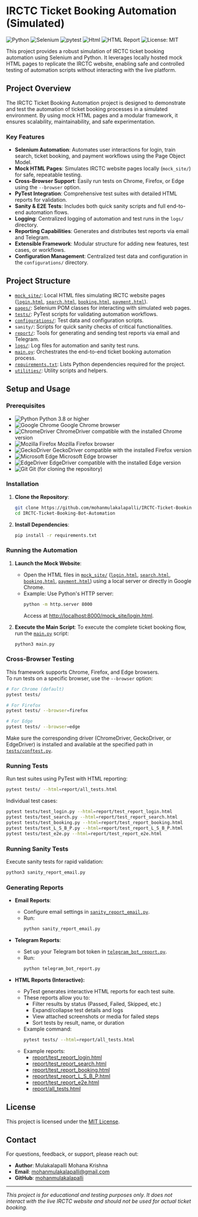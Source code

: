 # IRCTC Ticket Booking Automation (Simulated)
![Python](https://img.shields.io/badge/Python-3.9+-blue)
![Selenium](https://img.shields.io/badge/Selenium-Automation-green)
![pytest](https://img.shields.io/badge/Pytest-8.3.1-blue)
![Html](https://img.shields.io/badge/HTML-Report-orange)
![HTML Report](https://img.shields.io/badge/HTML--Report-orange)
![License: MIT](https://img.shields.io/badge/License-MIT-yellow)

This project provides a robust simulation of IRCTC ticket booking automation using Selenium and Python. It leverages locally hosted mock HTML pages to replicate the IRCTC website, enabling safe and controlled testing of automation scripts without interacting with the live platform.

## Project Overview

The IRCTC Ticket Booking Automation project is designed to demonstrate and test the automation of ticket booking processes in a simulated environment. By using mock HTML pages and a modular framework, it ensures scalability, maintainability, and safe experimentation.

### Key Features

- **Selenium Automation**: Automates user interactions for login, train search, ticket booking, and payment workflows using the Page Object Model.
- **Mock HTML Pages**: Simulates IRCTC website pages locally (`mock_site/`) for safe, repeatable testing.
- **Cross-Browser Support**: Easily run tests on Chrome, Firefox, or Edge using the `--browser` option.
- **PyTest Integration**: Comprehensive test suites with detailed HTML reports for validation.
- **Sanity & E2E Tests**: Includes both quick sanity scripts and full end-to-end automation flows.
- **Logging**: Centralized logging of automation and test runs in the `logs/` directory.
- **Reporting Capabilities**: Generates and distributes test reports via email and Telegram.
- **Extensible Framework**: Modular structure for adding new features, test cases, or workflows.
- **Configuration Management**: Centralized test data and configuration in the `configurations/` directory.

## Project Structure

- [`mock_site/`](mock_site/): Local HTML files simulating IRCTC website pages ([`login.html`](mock_site/login.html), [`search.html`](mock_site/search.html), [`booking.html`](mock_site/booking.html), [`payment.html`](mock_site/payment.html)).
- [`pages/`](pages/): Selenium POM classes for interacting with simulated web pages.
- [`tests/`](tests/): PyTest scripts for validating automation workflows.
- [`configurations/`](configurations/): Test data and configuration scripts.
- `sanity/`: Scripts for quick sanity checks of critical functionalities.
- [`report/`](report/): Tools for generating and sending test reports via email and Telegram.
- [`logs/`](logs/): Log files for automation and sanity test runs.
- [`main.py`](main.py): Orchestrates the end-to-end ticket booking automation process.
- [`requirements.txt`](requirements.txt): Lists Python dependencies required for the project.
- [`utilities/`](utilities/): Utility scripts and helpers.

## Setup and Usage

### Prerequisites

- ![Python](https://img.shields.io/badge/Python-3.8%2B-blue?logo=python) Python 3.8 or higher
- ![Google Chrome](https://img.shields.io/badge/Chrome-Browser-green?logo=googlechrome) Google Chrome browser
- ![ChromeDriver](https://img.shields.io/badge/ChromeDriver-Compatible-blue?logo=googlechrome) ChromeDriver compatible with the installed Chrome version
- ![Mozilla Firefox](https://img.shields.io/badge/Firefox-Browser-orange?logo=firefox-browser) Mozilla Firefox browser
- ![GeckoDriver](https://img.shields.io/badge/GeckoDriver-Compatible-orange?logo=firefox-browser) GeckoDriver compatible with the installed Firefox version
- ![Microsoft Edge](https://img.shields.io/badge/Edge-Browser-blue?logo=microsoftedge) Microsoft Edge browser
- ![EdgeDriver](https://img.shields.io/badge/EdgeDriver-Compatible-blue?logo=microsoftedge) EdgeDriver compatible with the installed Edge version
- ![Git](https://img.shields.io/badge/Git-VersionControl-red?logo=git) Git (for cloning the repository)

### Installation

1. **Clone the Repository**:
   ```bash
   git clone https://github.com/mohanmulakalapalli/IRCTC-Ticket-Booking-Bot-Automation.git
   cd IRCTC-Ticket-Booking-Bot-Automation
   ```

2. **Install Dependencies**:
   ```bash
   pip install -r requirements.txt
   ```

### Running the Automation

1. **Launch the Mock Website**:
   - Open the HTML files in [`mock_site/`](mock_site/) ([`login.html`](mock_site/login.html), [`search.html`](mock_site/search.html), [`booking.html`](mock_site/booking.html), [`payment.html`](mock_site/payment.html)) using a local server or directly in Google Chrome.
   - Example: Use Python's HTTP server:
     ```bash
     python -m http.server 8000
     ```
     Access at [http://localhost:8000/mock_site/login.html](http://localhost:8000/mock_site/login.html).

2. **Execute the Main Script**:
   To execute the complete ticket booking flow, run the [`main.py`](main.py) script:

   ```bash
   python3 main.py
   ```

### Cross-Browser Testing

This framework supports Chrome, Firefox, and Edge browsers.  
To run tests on a specific browser, use the `--browser` option:

```bash
# For Chrome (default)
pytest tests/

# For Firefox
pytest tests/ --browser=firefox

# For Edge
pytest tests/ --browser=edge
```

Make sure the corresponding driver (ChromeDriver, GeckoDriver, or EdgeDriver) is installed and available at the specified path in [`tests/conftest.py`](tests/conftest.py).

### Running Tests

Run test suites using PyTest with HTML reporting:

```bash
pytest tests/ --html=report/all_tests.html
```

Individual test cases:
```bash
pytest tests/test_login.py --html=report/test_report_login.html
pytest tests/test_search.py --html=report/test_report_search.html
pytest tests/test_booking.py --html=report/test_report_booking.html
pytest tests/test_L_S_B_P.py --html=report/test_report_L_S_B_P.html
pytest tests/test_e2e.py --html=report/test_report_e2e.html
```

### Running Sanity Tests

Execute sanity tests for rapid validation:
```bash
python3 sanity_report_email.py
```

### Generating Reports

- **Email Reports**:
  - Configure email settings in [`sanity_report_email.py`](sanity_report_email.py).
  - Run:
    ```bash
    python sanity_report_email.py
    ```

- **Telegram Reports**:
  - Set up your Telegram bot token in [`telegram_bot_report.py`](telegram_bot_report.py).
  - Run:
    ```bash
    python telegram_bot_report.py
    ```

- **HTML Reports (Interactive):**
  - PyTest generates interactive HTML reports for each test suite.
  - These reports allow you to:
    - Filter results by status (Passed, Failed, Skipped, etc.)
    - Expand/collapse test details and logs
    - View attached screenshots or media for failed steps
    - Sort tests by result, name, or duration
  - Example command:
    ```bash
    pytest tests/ --html=report/all_tests.html
    ```
  - Example reports:
    - [report/test_report_login.html](report/test_report_login.html)
    - [report/test_report_search.html](report/test_report_search.html)
    - [report/test_report_booking.html](report/test_report_booking.html)
    - [report/test_report_L_S_B_P.html](report/test_report_L_S_B_P.html)
    - [report/test_report_e2e.html](report/test_report_e2e.html)
    - [report/all_tests.html](report/all_tests.html)

## License

This project is licensed under the [MIT License](LICENSE).

## Contact

For questions, feedback, or support, please reach out:

- **Author**: Mulakalapalli Mohana Krishna
- **Email**: mohanmulakalapalli@gmail.com
- **GitHub**: [mohanmulakalapalli](https://github.com/mohanmulakalapalli)

---

*This project is for educational and testing purposes only. It does not interact with the live IRCTC website and should not be used for actual ticket booking.*




